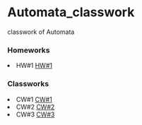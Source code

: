 # Automata_classwork
classwork of Automata
<h3>Homeworks</h3>
<li>
HW#1
<a href= "https://alaamarawi.github.io/Automata_classwork//HW1/Regular%20Expressions_lab4.html">HW#1</a>
</li>
<h3>Classworks</h3>
<li>
CW#1
<a href= "https://alaamarawi.github.io/Automata_classwork/CW1/DFA%20for%20(1_0)_10.html">CW#1</a>
</li>
<li>
CW#2
<a href= "https://alaamarawi.github.io/Automata_classwork/CW2/NFA%20for%20(1_0)_10%20-%20Repeat.htm">CW#2</a>
</li>
<li>
CW#3
<a href= "https://alaamarawi.github.io/Automata_classwork/CW3/Regular%20Expressions_lab4.html">CW#3</a>
</li>
